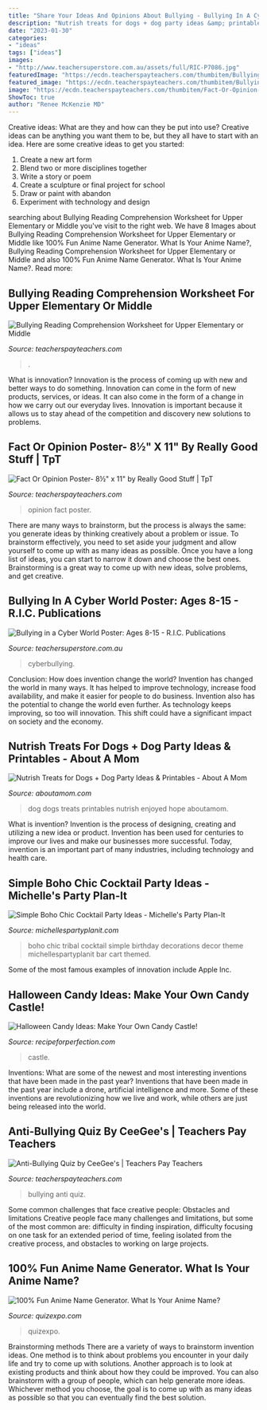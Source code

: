```yaml
---
title: "Share Your Ideas And Opinions About Bullying - Bullying In A Cyber World Poster: Ages 8-15"
description: "Nutrish treats for dogs + dog party ideas &amp; printables"
date: "2023-01-30"
categories:
- "ideas"
tags: ["ideas"]
images:
- "http://www.teachersuperstore.com.au/assets/full/RIC-P7086.jpg"
featuredImage: "https://ecdn.teacherspayteachers.com/thumbitem/Bullying-Reading-Comprehension-Worksheet-Types-Examples-Counseling-2408132-1600937477/original-2408132-4.jpg"
featured_image: "https://ecdn.teacherspayteachers.com/thumbitem/Bullying-Reading-Comprehension-Worksheet-Types-Examples-Counseling-2408132-1600937477/original-2408132-4.jpg"
image: "https://ecdn.teacherspayteachers.com/thumbitem/Fact-Or-Opinion-Poster-8-x-11--2656701-1500873558/original-2656701-1.jpg"
ShowToc: true
author: "Renee McKenzie MD"
---
```



Creative ideas: What are they and how can they be put into use?
Creative ideas can be anything you want them to be, but they all have to start with an idea. Here are some creative ideas to get you started: 
1. Create a new art form 
2. Blend two or more disciplines together 
3. Write a story or poem 
4. Create a sculpture or final project for school 
5. Draw or paint with abandon 
6. Experiment with technology and design 

	

		
searching about Bullying Reading Comprehension Worksheet for Upper Elementary or Middle you've visit to the right web. We have 8 Images about Bullying Reading Comprehension Worksheet for Upper Elementary or Middle like 100% Fun Anime Name Generator. What Is Your Anime Name?, Bullying Reading Comprehension Worksheet for Upper Elementary or Middle and also 100% Fun Anime Name Generator. What Is Your Anime Name?. Read more:
		
    
## Bullying Reading Comprehension Worksheet For Upper Elementary Or Middle

<img loading=lazy src="https://ecdn.teacherspayteachers.com/thumbitem/Bullying-Reading-Comprehension-Worksheet-Types-Examples-Counseling-2408132-1600937477/original-2408132-4.jpg" onerror="this.onerror=null;this.src='https://tse1.mm.bing.net/th?id=OIP.b0RWfDS4tO7pFsA2jfAUmQAAAA&amp;pid=15.1';" alt="Bullying Reading Comprehension Worksheet for Upper Elementary or Middle">

_Source: teacherspayteachers.com_

>. 

	

What is innovation?
Innovation is the process of coming up with new and better ways to do something. Innovation can come in the form of new products, services, or ideas. It can also come in the form of a change in how we carry out our everyday lives. Innovation is important because it allows us to stay ahead of the competition and discovery new solutions to problems.

    
## Fact Or Opinion Poster- 8½&quot; X 11&quot; By Really Good Stuff | TpT

<img loading=lazy src="https://ecdn.teacherspayteachers.com/thumbitem/Fact-Or-Opinion-Poster-8-x-11--2656701-1500873558/original-2656701-1.jpg" onerror="this.onerror=null;this.src='https://tse2.mm.bing.net/th?id=OIP.B1pu0WaCtbt8Fj54gth4iAAAAA&amp;pid=15.1';" alt="Fact Or Opinion Poster- 8½&quot; x 11&quot; by Really Good Stuff | TpT">

_Source: teacherspayteachers.com_

>opinion fact poster. 

	

There are many ways to brainstorm, but the process is always the same: you generate ideas by thinking creatively about a problem or issue. To brainstorm effectively, you need to set aside your judgment and allow yourself to come up with as many ideas as possible. Once you have a long list of ideas, you can start to narrow it down and choose the best ones. Brainstorming is a great way to come up with new ideas, solve problems, and get creative.

    
## Bullying In A Cyber World Poster: Ages 8-15 - R.I.C. Publications

<img loading=lazy src="http://www.teachersuperstore.com.au/assets/full/RIC-P7086.jpg" onerror="this.onerror=null;this.src='https://tse3.mm.bing.net/th?id=OIP.-OqblqR-F1qYmZpc-1093QHaKb&amp;pid=15.1';" alt="Bullying in a Cyber World Poster: Ages 8-15 - R.I.C. Publications">

_Source: teachersuperstore.com.au_

>cyberbullying. 

	

Conclusion: How does invention change the world?
Invention has changed the world in many ways. It has helped to improve technology, increase food availability, and make it easier for people to do business. Invention also has the potential to change the world even further. As technology keeps improving, so too will innovation. This shift could have a significant impact on society and the economy.

    
## Nutrish Treats For Dogs + Dog Party Ideas &amp; Printables - About A Mom

<img loading=lazy src="http://www.aboutamom.com/wp-content/uploads/2017/04/party-4.png" onerror="this.onerror=null;this.src='https://tse1.mm.bing.net/th?id=OIP.D1wJrkz84g3MAPTByYL-jgHaLJ&amp;pid=15.1';" alt="Nutrish Treats for Dogs + Dog Party Ideas &amp; Printables - About A Mom">

_Source: aboutamom.com_

>dog dogs treats printables nutrish enjoyed hope aboutamom. 

	

What is invention?
Invention is the process of designing, creating and utilizing a new idea or product. Invention has been used for centuries to improve our lives and make our businesses more successful. Today, invention is an important part of many industries, including technology and health care.

    
## Simple Boho Chic Cocktail Party Ideas - Michelle&#039;s Party Plan-It

<img loading=lazy src="https://i2.wp.com/michellespartyplanit.com/wp-content/uploads/2018/01/Tribal-Bar-Cart-1.png?resize=600%2C900&amp;ssl=1" onerror="this.onerror=null;this.src='https://tse2.mm.bing.net/th?id=OIP.eSTCviBiSsi3cyORXYpBbwHaLH&amp;pid=15.1';" alt="Simple Boho Chic Cocktail Party Ideas - Michelle&#039;s Party Plan-It">

_Source: michellespartyplanit.com_

>boho chic tribal cocktail simple birthday decorations decor theme michellespartyplanit bar cart themed. 

	

Some of the most famous examples of innovation include Apple Inc.

    
## Halloween Candy Ideas: Make Your Own Candy Castle!

<img loading=lazy src="https://recipeforperfection.com/wp-content/uploads/2015/10/Halloween-Candy-Ideas-Castles.jpg" onerror="this.onerror=null;this.src='https://tse1.mm.bing.net/th?id=OIP.GgFi5ICEowwQzUbG5RQtpQHaLH&amp;pid=15.1';" alt="Halloween Candy Ideas: Make Your Own Candy Castle!">

_Source: recipeforperfection.com_

>castle. 

	

Inventions: What are some of the newest and most interesting inventions that have been made in the past year?
Inventions that have been made in the past year include a drone, artificial intelligence and more. Some of these inventions are revolutionizing how we live and work, while others are just being released into the world.

    
## Anti-Bullying Quiz By CeeGee&#039;s | Teachers Pay Teachers

<img loading=lazy src="https://ecdn.teacherspayteachers.com/thumbitem/Anti-Bullying-Quiz-3674419-1519579283/original-3674419-3.jpg" onerror="this.onerror=null;this.src='https://tse4.mm.bing.net/th?id=OIP.1Mz8--ee2mf1FpY_zEju3gAAAA&amp;pid=15.1';" alt="Anti-Bullying Quiz by CeeGee&#039;s | Teachers Pay Teachers">

_Source: teacherspayteachers.com_

>bullying anti quiz. 

	

Some common challenges that face creative people: Obstacles and limitations
Creative people face many challenges and limitations, but some of the most common are: difficulty in finding inspiration, difficulty focusing on one task for an extended period of time, feeling isolated from the creative process, and obstacles to working on large projects.

    
## 100% Fun Anime Name Generator. What Is Your Anime Name?

<img loading=lazy src="https://www.quizexpo.com/wp-content/uploads/2021/07/cover-12.jpg" onerror="this.onerror=null;this.src='https://tse3.mm.bing.net/th?id=OIP.xul_P0tdjZTR0FcldfEpUgHaER&amp;pid=15.1';" alt="100% Fun Anime Name Generator. What Is Your Anime Name?">

_Source: quizexpo.com_

>quizexpo. 

	

Brainstorming methods
There are a variety of ways to brainstorm invention ideas. One method is to think about problems you encounter in your daily life and try to come up with solutions. Another approach is to look at existing products and think about how they could be improved. You can also brainstorm with a group of people, which can help generate more ideas. Whichever method you choose, the goal is to come up with as many ideas as possible so that you can eventually find the best solution.

